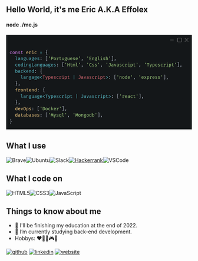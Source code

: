## Hello World, it's me Eric A.K.A Effolex
#### node ./me.js
<img src="./carbom.png">

## What I use
![Brave](https://img.shields.io/badge/Brave-FF1B2D?style=for-the-badge&logo=Brave&logoColor=white "Brave")![Ubuntu](https://img.shields.io/badge/Ubuntu-E95420?style=for-the-badge&logo=ubuntu&logoColor=white "Ubuntu")![Slack](https://img.shields.io/badge/Slack-4A154B?style=for-the-badge&logo=slack&logoColor=white "Slack")[![Hackerrank](https://img.shields.io/badge/-Hackerrank-2EC866?style=for-the-badge&logo=HackerRank&logoColor=black "Hackerrank")](https://www.hackerrank.com/effolex "Hackerrank")![VSCode](https://img.shields.io/badge/Visual_Studio_Code-0078D4?style=for-the-badge&logo=visual%20studio%20code&logoColor=white "VSCode")

## What I code on
![HTML5](https://img.shields.io/badge/HTML5-E34F26?style=for-the-badge&logo=html5&logoColor=white "HTML5")![CSS3](https://img.shields.io/badge/CSS3-1572B6?style=for-the-badge&logo=css3&logoColor=white "CSS3")![JavaScript](https://img.shields.io/badge/JavaScript-F7DF1E?style=for-the-badge&logo=javascript&logoColor=black "JavaScript")

## Things to know about me

- 🔭 I'll be finishing my education at the end of 2022.
- 🌱 I’m currently studying back-end development.
- Hobbys: :hearts::guitar::microphone::video_game::space_invader:


[<img src='https://cdn.jsdelivr.net/npm/simple-icons@3.0.1/icons/github.svg' alt='github' height='40'>](https://github.com/https://github.com/Effolex)  [<img src='https://cdn.jsdelivr.net/npm/simple-icons@3.0.1/icons/linkedin.svg' alt='linkedin' height='40'>](https://www.linkedin.com/in/https://www.linkedin.com/in/effolex//)  [<img src='https://cdn.jsdelivr.net/npm/simple-icons@3.0.1/icons/icloud.svg' alt='website' height='40'>](https://effolex.github.io/portfolio/)  

 
